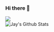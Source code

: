 ### Hi there 👋
![](https://komarev.com/ghpvc/?username=jay-sonawane)  
![Jay's Github Stats](https://github-readme-stats.vercel.app/api?username=jay-sonawane&include_all_commits=true&count_private=true&show_icons=true&theme=dark)
